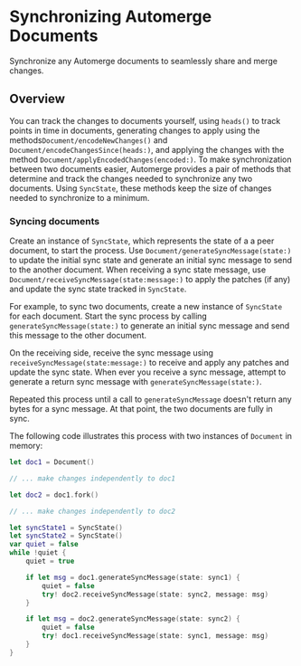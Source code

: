 # Synchronizing Automerge Documents

Synchronize any Automerge documents to seamlessly share and merge changes.

## Overview

You can track the changes to documents yourself, using `heads()` to track points in time in documents, generating changes to apply using the methods``Document/encodeNewChanges()`` and ``Document/encodeChangesSince(heads:)``, and applying the changes with the method ``Document/applyEncodedChanges(encoded:)``.
To make synchronization between two documents easier, Automerge provides a pair of methods that determine and track the changes needed to synchronize any two documents.
Using ``SyncState``, these methods keep the size of changes needed to synchronize to a minimum.

### Syncing documents

Create an instance of ``SyncState``, which represents the state of a a peer document, to start the process.
Use ``Document/generateSyncMessage(state:)`` to update the initial sync state and generate an initial sync message to send to the another document.
When receiving a sync state message, use ``Document/receiveSyncMessage(state:message:)`` to apply the patches (if any) and update the sync state tracked in `SyncState`.

For example, to sync two documents, create a new instance of `SyncState` for each document.
Start the sync process by calling `generateSyncMessage(state:)` to generate an initial sync message and send this message to the other document.

On the receiving side, receive the sync message using `receiveSyncMessage(state:message:)` to receive and apply any patches and update the sync state.
When ever you receive a sync message, attempt to generate a return sync message with `generateSyncMessage(state:)`.

Repeated this process until a call to `generateSyncMessage` doesn't return any bytes for a sync message.
At that point, the two documents are fully in sync.

The following code illustrates this process with two instances of `Document` in memory:

```swift
let doc1 = Document()

// ... make changes independently to doc1

let doc2 = doc1.fork()

// ... make changes independently to doc2

let syncState1 = SyncState()
let syncState2 = SyncState()
var quiet = false
while !quiet {
    quiet = true

    if let msg = doc1.generateSyncMessage(state: sync1) {
        quiet = false
        try! doc2.receiveSyncMessage(state: sync2, message: msg)
    }

    if let msg = doc2.generateSyncMessage(state: sync2) {
        quiet = false
        try! doc1.receiveSyncMessage(state: sync1, message: msg)
    }
}
```
